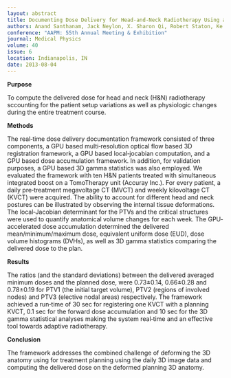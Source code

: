 ```yaml
---
layout: abstract
title: Documenting Dose Delivery for Head-and-Neck Radiotherapy Using a GPU-Based Framework
authors: Anand Santhanam, Jack Neylon, X. Sharon Qi, Robert Staton, Ke Sheng, Daniel A. Low, and Patrick Kupelian
conference: "AAPM: 55th Annual Meeting & Exhibition"
journal: Medical Physics
volume: 40
issue: 6
location: Indianapolis, IN
date: 2013-08-04
---
```

**Purpose**

To compute the delivered dose for head and neck (H&N) radiotherapy sccounting for the patient setup variations as well as physiologic changes during the entire treatment course. 

**Methods** 

The real‐time dose delivery documentation framework consisted of three components, a GPU based multi‐resolution optical flow based 3D registration framework, a GPU based local‐jocabian computation, and a GPU based dose accumulation framework. In addition, for validation purposes, a GPU based 3D gamma statistics was also employed. We evaluated the framework with ten H&N patients treated with simultaneous integrated boost on a TomoTherapy unit (Accuray Inc.). For every patient, a daily pre‐treatment megavoltage CT (MVCT) and weekly kilovoltage CT (KVCT) were acquired. The ability to account for different head and neck postures can be illustrated by observing the internal tissue deformations. The local‐Jacobian determinant for the PTVs and the critical structures were used to quantify anatomical volume changes for each week. The GPU‐accelerated dose accumulation determined the delivered mean/minimum/maximum dose, equivalent uniform dose (EUD), dose volume histograms (DVHs), as well as 3D gamma statistics comparing the delivered dose to the plan. 

**Results**

The ratios (and the standard deviations) between the delivered averaged minimum doses and the planned dose, were 0.73±0.14, 0.66±0.28 and 0.78±0.19 for PTV1 (the initial target volume), PTV2 (regions of involved nodes) and PTV3 (elective nodal areas) respectively. The framework achieved a run‐time of 30 sec for registering one KVCT with a planning KVCT, 0.1 sec for the forward dose accumulation and 10 sec for the 3D gamma statistical analyses making the system real‐time and an effective tool towards adaptive radiotherapy. 

**Conclusion**

The framework addresses the combined challenge of deforming the 3D anatomy using for treatment planning using the daily 3D image data and computing the delivered dose on the deformed planning 3D anatomy.
